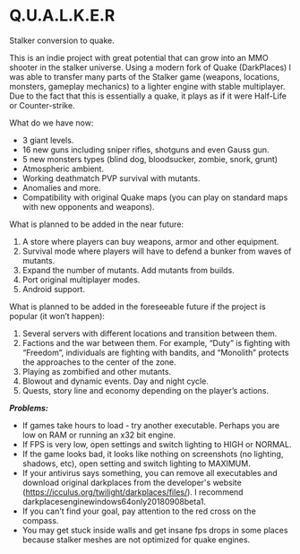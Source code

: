# Q.U.A.L.K.E.R
Stalker conversion to quake.


<p>This is an indie project with great potential that can grow into an MMO shooter in the stalker universe. Using a modern fork of Quake (DarkPlaces) I was able to transfer many parts of the Stalker game (weapons, locations, monsters, gameplay mechanics) to a lighter engine with stable multiplayer. Due to the fact that this is essentially a quake, it plays as if it were Half-Life or Counter-strike.</p>
<p>What do we have now:</p>
<ul>
<li>3 giant levels.</li>
<li>16 new guns including sniper rifles, shotguns and even Gauss gun.</li>
<li>5 new monsters types (blind dog, bloodsucker, zombie, snork, grunt)</li>
<li>Atmospheric ambient.</li>
<li>Working deathmatch PVP survival with mutants.</li>
<li>Anomalies and more.</li>
<li>Compatibility with original Quake maps (you can play on standard maps with new opponents and weapons).</li>
</ul>
<p>What is planned to be added in the near future:</p>
<ol>
<li>A store where players can buy weapons, armor and other equipment.</li>
<li>Survival mode where players will have to defend a bunker from waves of mutants.</li>
<li>Expand the number of mutants. Add mutants from builds.</li>
<li>Port original multiplayer modes.</li>
<li>Android support.</li>
</ol>
<p>What is planned to be added in the foreseeable future if the project is popular (it won&rsquo;t happen):</p>
<ol>
<li>Several servers with different locations and transition between them.</li>
<li>Factions and the war between them. For example, &ldquo;Duty&rdquo; is fighting with &ldquo;Freedom&rdquo;, individuals are fighting with bandits, and &ldquo;Monolith&rdquo; protects the approaches to the center of the zone.</li>
<li>Playing as zombified and other mutants.</li>
<li>Blowout and dynamic events. Day and night cycle.</li>
<li>Quests, story line and economy depending on the player&rsquo;s actions.</li>
</ol>
<p></p>
<p><em><strong>Problems:</strong></em></p>
<ul>
<li>If games take hours to load - try another executable. Perhaps you are low on RAM or running an x32 bit engine.</li>
<li>If FPS is very low, open settings and switch lighting to HIGH or NORMAL.</li>
<li>If the game looks bad, it looks like nothing on screenshots (no lighting, shadows, etc), open setting and switch lighting to MAXIMUM.</li>
<li>If your antivirus says something, you can remove all executables and download original darkplaces from the developer's website (<a href="https://icculus.org/twilight/darkplaces/files/">https://icculus.org/twilight/darkplaces/files/</a>). I recommend darkplacesenginewindows64only20180908beta1.</li>
<li>If you can't find your goal, pay attention to the red cross on the compass.</li>
<li>You may get stuck inside walls and get insane fps drops in some places because stalker meshes are not optimized for quake engines.</li>
</ul>
<p></p>

